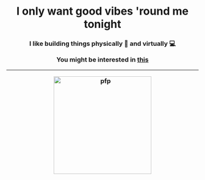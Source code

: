 <h1 align="center">I only want good vibes 'round me tonight</h1>

<h3 align="center"> I like building things physically 🤖 and virtually 💻</p>

<p align="center">You might be interested in <a href="https://vincenticayadi.github.io" target="_blank">this</a></p>

<hr>

<img src="https://www.github.com/vincentcayadi.png" alt="pfp" height="256" width="256">
